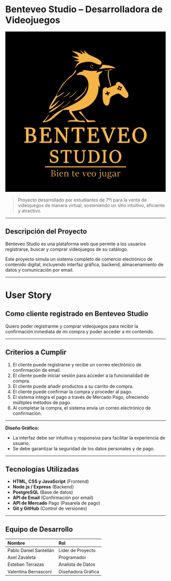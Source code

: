 # Benteveo Studio – Desarrolladora de Videojuegos

![Banner](docs/banner.jpg)

> Proyecto desarrollado por estudiantes de 7ºI para la venta de videojuegos de manera virtual, sosteniendo un sitio intuitivo, eficiente y atractivo.

---

## Descripción del Proyecto

Benteveo Studio es una plataforma web que permite a los usuarios registrarse, buscar y comprar videojuegos de su catálogo.

Este proyecto simula un sistema completo de comercio electrónico de contenido digital, incluyendo interfaz gráfica, backend, almacenamiento de datos y comunicación por email.

---

# User Story

## Como cliente registrado en Benteveo Studio

Quiero poder registrarme y comprar videojuegos para recibir la confirmación inmediata de mi compra y poder acceder a mi contenido.

---

## Criterios a Cumplir

1.  El cliente puede registrarse y recibe un correo electrónico de confirmación de email.
2.  El cliente puede iniciar sesión para acceder a la funcionalidad de compra.
3.  El cliente puede añadir productos a su carrito de compra.
4.  El cliente puede confirmar la compra y proceder al pago.
5.  El sistema integra el pago a través de Mercado Pago, ofreciendo múltiples métodos de pago.
6.  Al completar la compra, el sistema envía un correo electrónico de confirmación.

---

**Diseño Gráfico:**
- La interfaz debe ser intuitiva y responsiva para facilitar la experiencia de usuario.
- Se debe garantizar la seguridad de los datos personales y de pago.

---

## Tecnologías Utilizadas

-   **HTML, CSS y JavaScript** (Frontend)
-   **Node.js / Express** (Backend)
-   **PostgreSQL** (Base de datos)
-   **API de Email** (Confirmación por email)
-   **API de Mercado** Pago (Pasarela de pago)
-   **Git y GitHub** (Control de versiones)

---

## Equipo de Desarrollo

| Nombre | Rol |
| :--- | :--- |
| Pablo Daniel Santellán | Líder de Proyecto |
| Axel Zavaleta | Programador |
| Esteban Terrazas | Analista de Datos |
| Valentina Bernasconi | Diseñadora Gráfica |
